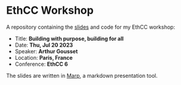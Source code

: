 # EthCC Workshop

A repository containing the [slides](./slides/slides.pdf) and code for my EthCC workshop:

+	Title: **Building with purpose, building for all**
+	Date: **Thu, Jul 20 2023**
+	Speaker: **Arthur Gousset**
+	Location: **Paris, France**
+	Conference: **EthCC 6**

The slides are written in [Marp](https://marp.app/), a markdown presentation tool.